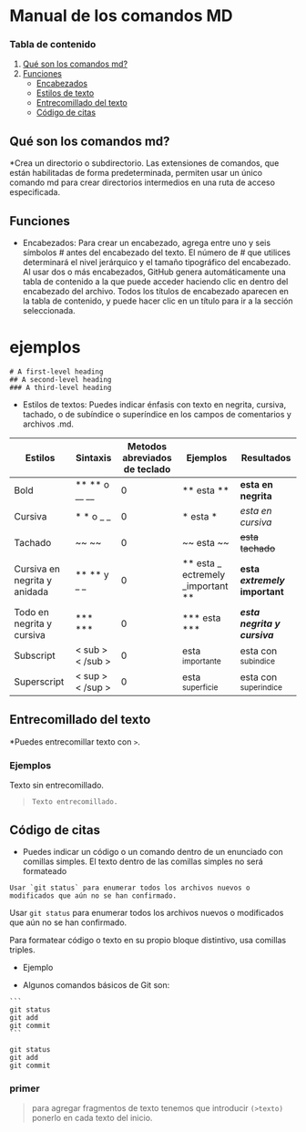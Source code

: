 # Manual de los comandos MD

### Tabla de contenido

1. [Qué son los comandos md?](#qué-son-los-comandos-md)
2. [Funciones](#funciones)
   - [Encabezados](#encabezados)
   - [Estilos de texto](#estilos-de-texto)
   - [Entrecomillado del texto](#entrecomillado-del-texto)
   - [Código de citas](#código-de-citas)




## Qué son los comandos md?

*Crea un directorio o subdirectorio. Las extensiones de comandos, que están habilitadas de forma predeterminada, permiten usar un único comando md para crear directorios intermedios en una ruta de acceso especificada.

## Funciones
* Encabezados: Para crear un encabezado, agrega entre uno y seis símbolos # antes del encabezado del texto. El número de # que utilices determinará el nivel jerárquico y el tamaño tipográfico del encabezado. Al usar dos o más encabezados, GitHub genera automáticamente una tabla de contenido a la que puede acceder haciendo clic en  dentro del encabezado del archivo. Todos los títulos de encabezado aparecen en la tabla de contenido, y puede hacer clic en un título para ir a la sección seleccionada.

# ejemplos 

```
# A first-level heading
## A second-level heading
### A third-level heading
```
  
* Estilos de textos: Puedes indicar énfasis con texto en negrita, cursiva, tachado, o de subíndice o superíndice en los campos de comentarios y archivos .md.

 
| Estilos | Sintaxis  | Metodos abreviados de teclado | Ejemplos | Resultados |
|----------|----------|----------|----------|----------|
| Bold    | ** ** o __ __ |  0  | ** esta **| **esta en negrita** |
| Cursiva | * * o _ _   | 0 | * esta * | *esta en cursiva* |
| Tachado | ~~ ~~ | 0 |~~ esta ~~| ~~esta tachado~~  |
| Cursiva en negrita y anidada | ** ** y _ _ | 0 | ** esta _ ectremely _important **| **esta _extremely_ important**|
| Todo en negrita y cursiva | *** *** | 0 |*** esta *** | ***esta negrita y cursiva*** |
| Subscript | < sub > < /sub >| 0 | esta <sub> importante </sub> | esta con <sub>subindice</sub> |
| Superscript | < sup > < /sup > | 0 | esta <sup> superficie </sup> | esta con <sup>superindice</sup> |

## Entrecomillado del texto

*Puedes entrecomillar texto con `>`.


### Ejemplos
Texto sin entrecomillado.
>`Texto entrecomillado.`

## Código de citas 

* Puedes indicar un código o un comando dentro de un enunciado con comillas simples. El texto dentro de las comillas simples no será formateado

`` Usar `git status` para enumerar todos los archivos nuevos o modificados que aún no se han confirmado. ``

Usar `git status` para enumerar todos los archivos nuevos o modificados que aún no se han confirmado.

  
Para formatear código o texto en su propio bloque distintivo, usa comillas triples.



- Ejemplo

* Algunos comandos básicos de Git son:
  
````
```
git status
git add
git commit
```
````

```
git status
git add
git commit
```


### primer 
> para agregar fragmentos de texto tenemos que introducir `(>texto)` ponerlo en cada texto  del inicio. 

